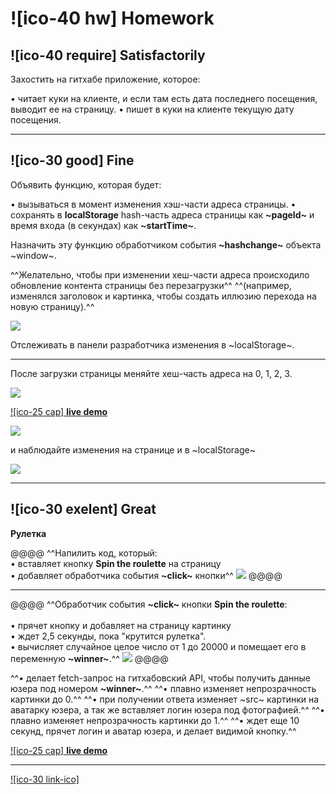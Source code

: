 # ![ico-40 hw] Homework

## ![ico-40 require] Satisfactorily

Захостить на гитхабе приложение, которое:

• читает куки на клиенте, и если там есть дата последнего посещения, выводит ее на страницу.
• пишет в куки на клиенте текущую дату посещения.

___________________

## ![ico-30 good] Fine

Объявить функцию, которая будет:

• вызываться в момент изменения хэш-части адреса страницы.
• сохранять в **localStorage** hash-часть адреса страницы как **~pageId~** и время входа (в секундах) как **~startTime~**.

Назначить эту функцию обработчиком  события **~hashchange~**  объекта  ~window~.

^^Желательно, чтобы при изменении хеш-части адреса происходило обновление контента страницы без перезагрузки^^
^^(например, изменялся заголовок и картинка, чтобы создать иллюзию перехода на новую страницу).^^

![](illustrations/sample-16.gif)

Отслеживать в панели разработчика изменения в ~localStorage~.

_________________________________

После загрузки страницы меняйте хеш-часть адреса на 0, 1, 2, 3.

![](illustrations/hw-12-1.png)

[![ico-25 cap] **live demo**](samples/16)

![](illustrations/hw-12-start.png)

и наблюдайте изменения на странице и в ~localStorage~

![](illustrations/hw-12-2.png)
_________________________

## ![ico-30 exelent] Great

**Рулетка**

@@@@
^^Напилить код, который:<br>• вставляет кнопку **Spin the roulette** на страницу<br>• добавляет обработчика события **~click~** кнопки^^
![](illustrations/hw-12-4.png)
@@@@

_________________________

@@@@
^^Обработчик события **~click~** кнопки **Spin the roulette**:<br><br>• прячет кнопку и добавляет на страницу картинку<br>• ждет 2,5 секунды, пока "крутится рулетка".<br>• вычисляет случайное целое число от 1 до 20000 и помещает его в переменную **~winner~**.^^
![](illustrations/hw-12-roulette.gif)
@@@@

^^• делает fetch-запрос на гитхабовский API, чтобы получить данные юзера под номером **~winner~**.^^
^^• плавно изменяет непрозрачность картинки до 0.^^
^^• при получении ответа изменяет ~src~ картинки на аватарку юзера, а так же вставляет логин юзера под фотографией.^^
^^• плавно изменяет непрозрачность картинки до 1.^^
^^• ждет еще 10 секунд, прячет логин и аватар юзера, и делает видимой кнопку.^^

[![ico-25 cap] **live demo**](samples/27)

________________________________

[![ico-30 link-ico]](help/hw-12-answers)
